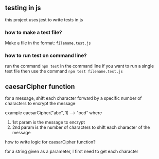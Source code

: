 ## testing in js

this project uses jest to write tests in js

### how to make a test file?

Make a file in the format: `filename.test.js`

### how to run test on command line?

run the command `npm test` in the command line
if you want to run a single test file then use the command `npm test filename.test.js`

## caesarCipher function

for a message, shift each character forward by a specific number of characters to encrypt the message

example caesarCipher("abc", 1) --> "bcd"
where

1. 1st param is the message to encrypt
2. 2nd param is the number of characters to shift each character of the message

how to write logic for caesarCipher function?

for a string given as a parameter, I first need to get each character
